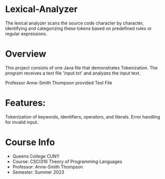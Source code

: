 # Lexical-Analyzer
The lexical analyzer scans the source code character by character, identifying and categorizing these tokens based on predefined rules or regular expressions.

# Overview
This project consists of one Java file that demonstrates Tokenization. The program receives a text file 'input.txt' and analyzes the input text. 

Professor Anne-Smith Thompson provided Test File

# Features:
Tokenization of keywords, identifiers, operators, and literals.
Error handling for invalid input.

# Course Info
- Queens College CUNY
- Course: CSCI316 Theory of Programming Languages
- Professor: Anne-Smith Thompson
- Semester: Summer 2023
